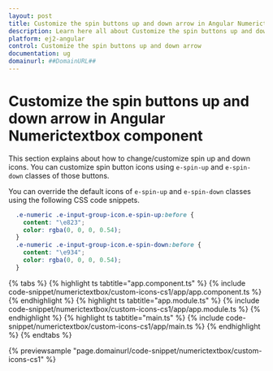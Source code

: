 ```yaml
---
layout: post
title: Customize the spin buttons up and down arrow in Angular Numerictextbox component | Syncfusion
description: Learn here all about Customize the spin buttons up and down arrow in Syncfusion Angular Numerictextbox component of Syncfusion Essential JS 2 and more.
platform: ej2-angular
control: Customize the spin buttons up and down arrow 
documentation: ug
domainurl: ##DomainURL##
---
```


# Customize the spin buttons up and down arrow in Angular Numerictextbox component

This section explains about how to change/customize spin up and down icons. You can customize spin button icons using `e-spin-up` and `e-spin-down` classes of those buttons.

You can override the default icons of `e-spin-up` and `e-spin-down` classes using the following CSS code snippets.

```css
  .e-numeric .e-input-group-icon.e-spin-up:before {
    content: "\e823";
    color: rgba(0, 0, 0, 0.54);
  }
  .e-numeric .e-input-group-icon.e-spin-down:before {
    content: "\e934";
    color: rgba(0, 0, 0, 0.54);
  }
```

{% tabs %}
{% highlight ts tabtitle="app.component.ts" %}
{% include code-snippet/numerictextbox/custom-icons-cs1/app/app.component.ts %}
{% endhighlight %}
{% highlight ts tabtitle="app.module.ts" %}
{% include code-snippet/numerictextbox/custom-icons-cs1/app/app.module.ts %}
{% endhighlight %}
{% highlight ts tabtitle="main.ts" %}
{% include code-snippet/numerictextbox/custom-icons-cs1/app/main.ts %}
{% endhighlight %}
{% endtabs %}
  
{% previewsample "page.domainurl/code-snippet/numerictextbox/custom-icons-cs1" %}